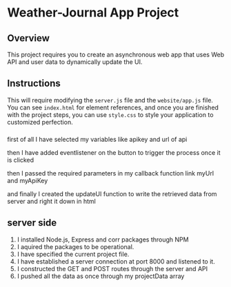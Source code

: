 # Weather-Journal App Project

## Overview

This project requires you to create an asynchronous web app that uses Web API and user data to dynamically update the UI.

## Instructions

This will require modifying the `server.js` file and the `website/app.js` file. You can see `index.html` for element references, and once you are finished with the project steps, you can use `style.css` to style your application to customized perfection.

###

first of all I have selected my variables like apikey and url of api

then I have added eventlistener on the button to trigger the process once it is clicked

then I passed the required parameters in my callback function link myUrl and myApiKey

and finally I created the updateUI function to write the retrieved data from server and right it down in html

## server side

1. I installed Node.js, Express and corr packages through NPM
2. I aquired the packages to be operational.
3. I have specified the current project file.
4. I have established a server connection at port 8000 and listened to it.
5. I constructed the GET and POST routes through the server and API
6. I pushed all the data as once through my projectData array
